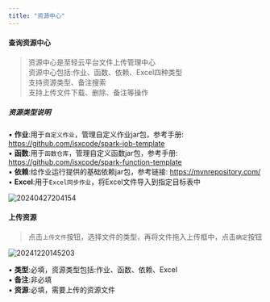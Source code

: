 ```yaml
---
title: "资源中心"
---
```


#### 查询资源中心

> 资源中心是至轻云平台文件上传管理中心 <br/>
> 资源中心包括:作业、函数、依赖、Excel四种类型 <br/>
> 支持资源类型、备注搜索 <br/>
> 支持上传文件下载、删除、备注等操作

##### 资源类型说明

▪ **作业**:用于`自定义作业`，管理自定义作业jar包，参考手册: https://github.com/isxcode/spark-job-template <br/>
▪ **函数**:用于`函数仓库`，管理自定义函数jar包，参考手册: https://github.com/isxcode/spark-function-template <br/>
▪ **依赖**:给作业运行提供的基础依赖jar包，参考链接: https://mvnrepository.com/ <br/>
▪ **Excel**:用于`Excel同步作业`，将Excel文件导入到指定目标表中

![20240427204154](https://img.isxcode.com/picgo/20240427204154.png)

#### 上传资源

> 点击`上传文件`按钮，选择文件的类型，再将文件拖入上传框中，点击`确定`按钮

![20241220145203](https://img.isxcode.com/picgo/20241220145203.png)

▪ **类型**:必填，资源类型包括:作业、函数、依赖、Excel <br/>
▪ **备注**:非必填 <br/>
▪ **资源**:必填，需要上传的资源文件